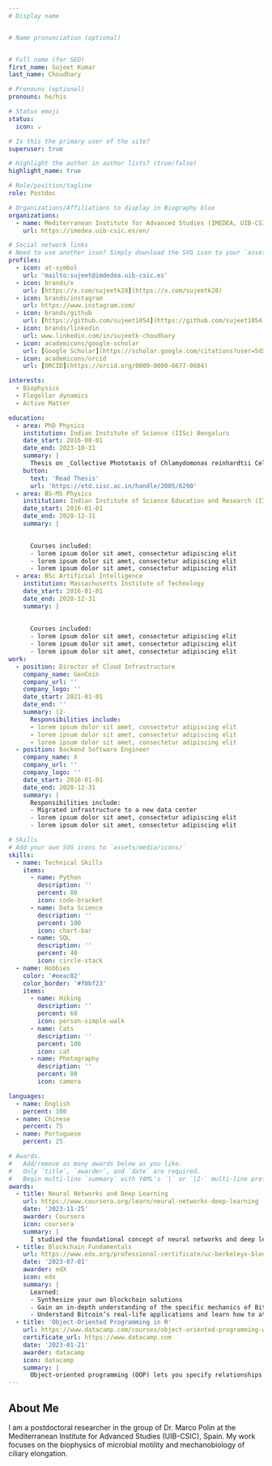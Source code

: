 ```yaml
---
# Display name


# Name pronunciation (optional)


# Full name (for SEO)
first_name: Sujeet Kumar
last_name: Choudhary

# Pronouns (optional)
pronouns: he/his

# Status emoji
status:
  icon: ☕️

# Is this the primary user of the site?
superuser: true

# Highlight the author in author lists? (true/false)
highlight_name: true

# Role/position/tagline
role: Postdoc

# Organizations/Affiliations to display in Biography blox
organizations:
  - name: Mediterranean Institute for Advanced Studies (IMEDEA, UIB-CSIC)
    url: https://imedea.uib-csic.es/en/

# Social network links
# Need to use another icon? Simply download the SVG icon to your `assets/media/icons/` folder.
profiles:
  - icon: at-symbol
    url: 'mailto:sujeet@imdedea.uib-csic.es'
  - icon: brands/x
    url: [https://x.com/sujeetk28](https://x.com/sujeetk28)
  - icon: brands/instagram
    url: https://www.instagram.com/
  - icon: brands/github
    url: [https://github.com/sujeet1054](https://github.com/sujeet1054)
  - icon: brands/linkedin
    url: www.linkedin.com/in/sujeetk-choudhary
  - icon: academicons/google-scholar
    url: [Google Scholar](https://scholar.google.com/citations?user=5dXy0JcAAAAJ&hl=en)
  - icon: academicons/orcid
    url: [ORCID](https://orcid.org/0009-0000-6677-0604)

interests:
  - Biophysics
  - Flegellar dynamics
  - Active Matter

education:
  - area: PhD Physics
    institution: Indian Institute of Science (IISc) Bengaluru
    date_start: 2016-08-01
    date_end: 2023-10-31
    summary: |
      Thesis on _Collective Phototaxis of Chlamydomonas reinhardtii Cells_. Supervised by [Prof Prerna Sharma](https://sites.google.com/site/biocolloids/). Presented papers at 5 IEEE conferences with the contributions being published in 2 Springer journals.
    button:
      text: 'Read Thesis'
      url: 'https://etd.iisc.ac.in/handle/2005/6290'
  - area: BS-MS Physics
    institution: Indian Institute of Science Education and Research (IISER), Kolkata
    date_start: 2016-01-01
    date_end: 2020-12-31
    summary: |
     

      Courses included:
      - lorem ipsum dolor sit amet, consectetur adipiscing elit
      - lorem ipsum dolor sit amet, consectetur adipiscing elit
      - lorem ipsum dolor sit amet, consectetur adipiscing elit
  - area: BSc Artificial Intelligence
    institution: Massachusetts Institute of Technology
    date_start: 2016-01-01
    date_end: 2020-12-31
    summary: |
      
      
      Courses included:
      - lorem ipsum dolor sit amet, consectetur adipiscing elit
      - lorem ipsum dolor sit amet, consectetur adipiscing elit
      - lorem ipsum dolor sit amet, consectetur adipiscing elit
work:
  - position: Director of Cloud Infrastructure
    company_name: GenCoin
    company_url: ''
    company_logo: ''
    date_start: 2021-01-01
    date_end: ''
    summary: |2-
      Responsibilities include:
      - lorem ipsum dolor sit amet, consectetur adipiscing elit
      - lorem ipsum dolor sit amet, consectetur adipiscing elit
      - lorem ipsum dolor sit amet, consectetur adipiscing elit
  - position: Backend Software Engineer
    company_name: X
    company_url: ''
    company_logo: ''
    date_start: 2016-01-01
    date_end: 2020-12-31
    summary: |
      Responsibilities include:
      - Migrated infrastructure to a new data center
      - lorem ipsum dolor sit amet, consectetur adipiscing elit
      - lorem ipsum dolor sit amet, consectetur adipiscing elit

# Skills
# Add your own SVG icons to `assets/media/icons/`
skills:
  - name: Technical Skills
    items:
      - name: Python
        description: ''
        percent: 80
        icon: code-bracket
      - name: Data Science
        description: ''
        percent: 100
        icon: chart-bar
      - name: SQL
        description: ''
        percent: 40
        icon: circle-stack
  - name: Hobbies
    color: '#eeac02'
    color_border: '#f0bf23'
    items:
      - name: Hiking
        description: ''
        percent: 60
        icon: person-simple-walk
      - name: Cats
        description: ''
        percent: 100
        icon: cat
      - name: Photography
        description: ''
        percent: 80
        icon: camera

languages:
  - name: English
    percent: 100
  - name: Chinese
    percent: 75
  - name: Portuguese
    percent: 25

# Awards.
#   Add/remove as many awards below as you like.
#   Only `title`, `awarder`, and `date` are required.
#   Begin multi-line `summary` with YAML's `|` or `|2-` multi-line prefix and indent 2 spaces below.
awards:
  - title: Neural Networks and Deep Learning
    url: https://www.coursera.org/learn/neural-networks-deep-learning
    date: '2023-11-25'
    awarder: Coursera
    icon: coursera
    summary: |
      I studied the foundational concept of neural networks and deep learning. By the end, I was familiar with the significant technological trends driving the rise of deep learning; build, train, and apply fully connected deep neural networks; implement efficient (vectorized) neural networks; identify key parameters in a neural network’s architecture; and apply deep learning to your own applications.
  - title: Blockchain Fundamentals
    url: https://www.edx.org/professional-certificate/uc-berkeleyx-blockchain-fundamentals
    date: '2023-07-01'
    awarder: edX
    icon: edx
    summary: |
      Learned:
      - Synthesize your own blockchain solutions
      - Gain an in-depth understanding of the specific mechanics of Bitcoin
      - Understand Bitcoin’s real-life applications and learn how to attack and destroy Bitcoin, Ethereum, smart contracts and Dapps, and alternatives to Bitcoin’s Proof-of-Work consensus algorithm
  - title: 'Object-Oriented Programming in R'
    url: https://www.datacamp.com/courses/object-oriented-programming-with-s3-and-r6-in-r
    certificate_url: https://www.datacamp.com
    date: '2023-01-21'
    awarder: datacamp
    icon: datacamp
    summary: |
      Object-oriented programming (OOP) lets you specify relationships between functions and the objects that they can act on, helping you manage complexity in your code. This is an intermediate level course, providing an introduction to OOP, using the S3 and R6 systems. S3 is a great day-to-day R programming tool that simplifies some of the functions that you write. R6 is especially useful for industry-specific analyses, working with web APIs, and building GUIs.
---
```


## About Me

I am a postdoctoral researcher in the group of Dr. Marco Polin at the Mediterranean Institute for Advanced Studies (UIB-CSIC), Spain. My work focuses on the biophysics of microbial motility and mechanobiology of ciliary elongation.
